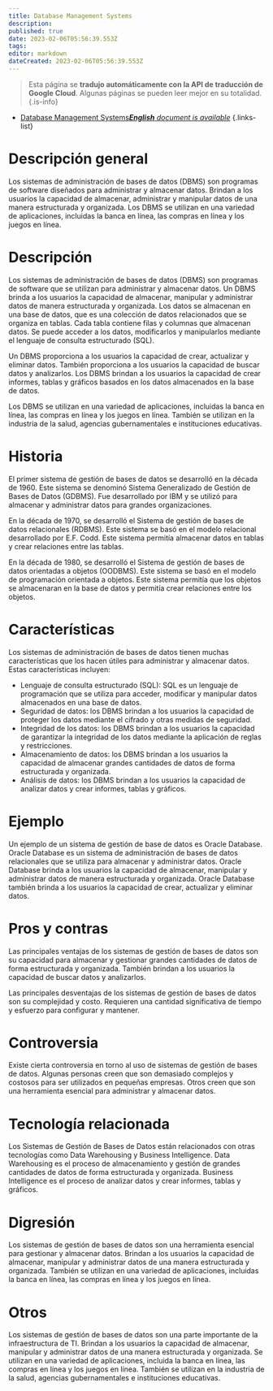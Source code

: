 ```yaml
---
title: Database Management Systems
description: 
published: true
date: 2023-02-06T05:56:39.553Z
tags: 
editor: markdown
dateCreated: 2023-02-06T05:56:39.553Z
---
```


> Esta página se **tradujo automáticamente con la API de traducción de Google Cloud**.
Algunas páginas se pueden leer mejor en su totalidad.{.is-info}



- [Database Management Systems***English** document is available*](/en/Knowledge-base/Dictionary/database-management-systems)
{.links-list}


# Descripción general
Los sistemas de administración de bases de datos (DBMS) son programas de software diseñados para administrar y almacenar datos. Brindan a los usuarios la capacidad de almacenar, administrar y manipular datos de una manera estructurada y organizada. Los DBMS se utilizan en una variedad de aplicaciones, incluidas la banca en línea, las compras en línea y los juegos en línea.

# Descripción
Los sistemas de administración de bases de datos (DBMS) son programas de software que se utilizan para administrar y almacenar datos. Un DBMS brinda a los usuarios la capacidad de almacenar, manipular y administrar datos de manera estructurada y organizada. Los datos se almacenan en una base de datos, que es una colección de datos relacionados que se organiza en tablas. Cada tabla contiene filas y columnas que almacenan datos. Se puede acceder a los datos, modificarlos y manipularlos mediante el lenguaje de consulta estructurado (SQL).

Un DBMS proporciona a los usuarios la capacidad de crear, actualizar y eliminar datos. También proporciona a los usuarios la capacidad de buscar datos y analizarlos. Los DBMS brindan a los usuarios la capacidad de crear informes, tablas y gráficos basados en los datos almacenados en la base de datos.

Los DBMS se utilizan en una variedad de aplicaciones, incluidas la banca en línea, las compras en línea y los juegos en línea. También se utilizan en la industria de la salud, agencias gubernamentales e instituciones educativas.

# Historia
El primer sistema de gestión de bases de datos se desarrolló en la década de 1960. Este sistema se denominó Sistema Generalizado de Gestión de Bases de Datos (GDBMS). Fue desarrollado por IBM y se utilizó para almacenar y administrar datos para grandes organizaciones.

En la década de 1970, se desarrolló el Sistema de gestión de bases de datos relacionales (RDBMS). Este sistema se basó en el modelo relacional desarrollado por E.F. Codd. Este sistema permitía almacenar datos en tablas y crear relaciones entre las tablas.

En la década de 1980, se desarrolló el Sistema de gestión de bases de datos orientadas a objetos (OODBMS). Este sistema se basó en el modelo de programación orientada a objetos. Este sistema permitía que los objetos se almacenaran en la base de datos y permitía crear relaciones entre los objetos.

# Características
Los sistemas de administración de bases de datos tienen muchas características que los hacen útiles para administrar y almacenar datos. Estas características incluyen:

- Lenguaje de consulta estructurado (SQL): SQL es un lenguaje de programación que se utiliza para acceder, modificar y manipular datos almacenados en una base de datos.
- Seguridad de datos: los DBMS brindan a los usuarios la capacidad de proteger los datos mediante el cifrado y otras medidas de seguridad.
- Integridad de los datos: los DBMS brindan a los usuarios la capacidad de garantizar la integridad de los datos mediante la aplicación de reglas y restricciones.
- Almacenamiento de datos: los DBMS brindan a los usuarios la capacidad de almacenar grandes cantidades de datos de forma estructurada y organizada.
- Análisis de datos: los DBMS brindan a los usuarios la capacidad de analizar datos y crear informes, tablas y gráficos.

# Ejemplo
Un ejemplo de un sistema de gestión de base de datos es Oracle Database. Oracle Database es un sistema de administración de bases de datos relacionales que se utiliza para almacenar y administrar datos. Oracle Database brinda a los usuarios la capacidad de almacenar, manipular y administrar datos de manera estructurada y organizada. Oracle Database también brinda a los usuarios la capacidad de crear, actualizar y eliminar datos.

# Pros y contras
Las principales ventajas de los sistemas de gestión de bases de datos son su capacidad para almacenar y gestionar grandes cantidades de datos de forma estructurada y organizada. También brindan a los usuarios la capacidad de buscar datos y analizarlos.

Las principales desventajas de los sistemas de gestión de bases de datos son su complejidad y costo. Requieren una cantidad significativa de tiempo y esfuerzo para configurar y mantener.

# Controversia
Existe cierta controversia en torno al uso de sistemas de gestión de bases de datos. Algunas personas creen que son demasiado complejos y costosos para ser utilizados en pequeñas empresas. Otros creen que son una herramienta esencial para administrar y almacenar datos.

# Tecnología relacionada
Los Sistemas de Gestión de Bases de Datos están relacionados con otras tecnologías como Data Warehousing y Business Intelligence. Data Warehousing es el proceso de almacenamiento y gestión de grandes cantidades de datos de forma estructurada y organizada. Business Intelligence es el proceso de analizar datos y crear informes, tablas y gráficos.

# Digresión
Los sistemas de gestión de bases de datos son una herramienta esencial para gestionar y almacenar datos. Brindan a los usuarios la capacidad de almacenar, manipular y administrar datos de una manera estructurada y organizada. También se utilizan en una variedad de aplicaciones, incluidas la banca en línea, las compras en línea y los juegos en línea.

# Otros
Los sistemas de gestión de bases de datos son una parte importante de la infraestructura de TI. Brindan a los usuarios la capacidad de almacenar, manipular y administrar datos de una manera estructurada y organizada. Se utilizan en una variedad de aplicaciones, incluida la banca en línea, las compras en línea y los juegos en línea. También se utilizan en la industria de la salud, agencias gubernamentales e instituciones educativas.